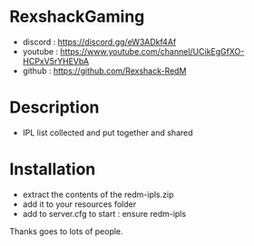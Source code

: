 # RexshackGaming
- discord : https://discord.gg/eW3ADkf4Af
- youtube : https://www.youtube.com/channel/UCikEgGfXO-HCPxV5rYHEVbA
- github : https://github.com/Rexshack-RedM

# Description
- IPL list collected and put together and shared

# Installation
- extract the contents of the redm-ipls.zip
- add it to your resources folder
- add to server.cfg to start : ensure redm-ipls

Thanks goes to lots of people.
